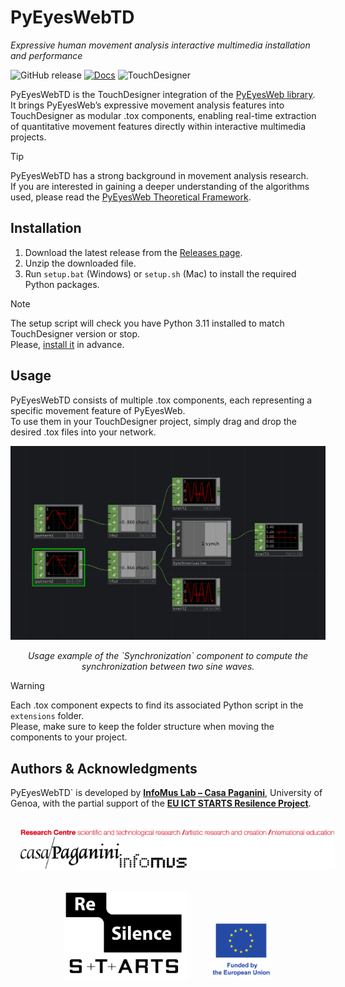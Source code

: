 # PyEyesWebTD

*Expressive human movement analysis interactive multimedia installation and performance*

![GitHub release](https://img.shields.io/github/v/release/username/repo?include_prereleases)
[![Docs](https://img.shields.io/badge/docs-online-brightgreen)](https://infomuscp.github.io/PyEyesWeb/)
![TouchDesigner](https://img.shields.io/badge/TouchDesigner-2023.12230-purple)

PyEyesWebTD is the TouchDesigner integration of the [PyEyesWeb library](https://github.com/InfoMusCP/PyEyesWeb).  
It brings PyEyesWeb’s expressive movement analysis features into TouchDesigner as modular .tox components,
enabling real-time extraction of quantitative movement features directly within interactive multimedia projects.

> [!TIP]
> PyEyesWebTD has a strong background in movement analysis research.  
> If you are interested in gaining a deeper understanding of the algorithms used,
> please read the [PyEyesWeb Theoretical Framework](https://infomuscp.github.io/PyEyesWeb/user_guide/theoretical_framework/theoretical_framework/).


## Installation

1. Download the latest release from the [Releases page](https://github.com/InfoMusCP/PyEyesWebTD/releases).
2. Unzip the downloaded file.
3. Run `setup.bat` (Windows) or `setup.sh` (Mac) to install the required Python packages.

> [!NOTE]  
> The setup script will check you have Python 3.11 installed to match TouchDesigner version or stop.  
> Please, [install it](https://www.python.org/downloads/release/python-3110/) in advance.


## Usage

PyEyesWebTD consists of multiple .tox components, each representing a specific movement feature of PyEyesWeb.  
To use them in your TouchDesigner project, simply drag and drop the desired .tox files into your network.

<div align="center">
    <img src="assets/img.png" alt="Usage Example"/>
    <p><i>Usage example of the `Synchronization` component to compute the synchronization between two sine waves.</i></p>
</div>

> [!WARNING]  
> Each .tox component expects to find its associated Python script in the `extensions` folder.  
> Please, make sure to keep the folder structure when moving the components to your project.


## Authors & Acknowledgments

PyEyesWebTD` is developed by [**InfoMus Lab – Casa Paganini**](http://www.casapaganini.org/index_eng.php), University of Genoa, with the partial support of the **[EU ICT STARTS Resilence Project](https://www.resilence.eu/)**.  

<div align="center">
<img src="assets/cp-logo.png" alt="InfoMus Lab Logo" width="512" style="margin:15px"/>
</div>
<div align="center">
<img src="assets/resilence-logo.png" alt="Resilence Project Logo" width="200" style="margin:15px"/>
<img src="assets/eu-logo.png" alt="EU Logo" width="100" style="margin:15px"/>
</div>